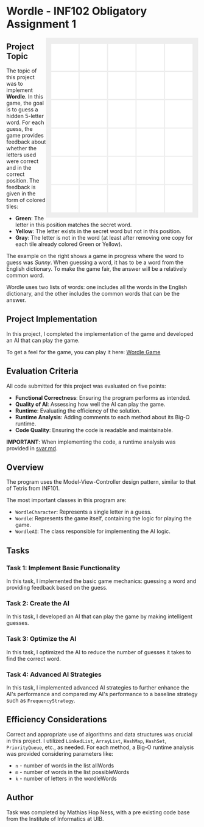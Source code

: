 # Wordle - INF102 Obligatory Assignment 1

<img align="right" src="images/Wordle_example.gif" width="400"/>

## Project Topic

The topic of this project was to implement **Wordle**. In this game, the goal is to guess a hidden 5-letter word. For each guess, the game provides feedback about whether the letters used were correct and in the correct position. The feedback is given in the form of colored tiles:
* **Green**: The letter in this position matches the secret word.
* **Yellow**: The letter exists in the secret word but not in this position.
* **Gray**: The letter is not in the word (at least after removing one copy for each tile already colored Green or Yellow).

The example on the right shows a game in progress where the word to guess was *Sunny*. When guessing a word, it has to be a word from the English dictionary. To make the game fair, the answer will be a relatively common word.

Wordle uses two lists of words: one includes all the words in the English dictionary, and the other includes the common words that can be the answer.

## Project Implementation

In this project, I completed the implementation of the game and developed an AI that can play the game.

To get a feel for the game, you can play it here: [Wordle Game](https://wordlegame.org/)

## Evaluation Criteria

All code submitted for this project was evaluated on five points:
- **Functional Correctness**: Ensuring the program performs as intended.
- **Quality of AI**: Assessing how well the AI can play the game.
- **Runtime**: Evaluating the efficiency of the solution.
- **Runtime Analysis**: Adding comments to each method about its Big-O runtime.
- **Code Quality**: Ensuring the code is readable and maintainable.

**IMPORTANT**: When implementing the code, a runtime analysis was provided in [svar.md](svar.md).

## Overview

The program uses the Model-View-Controller design pattern, similar to that of Tetris from INF101.

The most important classes in this program are:
- `WordleCharacter`: Represents a single letter in a guess.
- `Wordle`: Represents the game itself, containing the logic for playing the game.
- `WordleAI`: The class responsible for implementing the AI logic.

## Tasks

### Task 1: Implement Basic Functionality
In this task, I implemented the basic game mechanics: guessing a word and providing feedback based on the guess.

### Task 2: Create the AI
In this task, I developed an AI that can play the game by making intelligent guesses.

### Task 3: Optimize the AI
In this task, I optimized the AI to reduce the number of guesses it takes to find the correct word.

### Task 4: Advanced AI Strategies
In this task, I implemented advanced AI strategies to further enhance the AI's performance and compared my AI's performance to a baseline strategy such as `FrequencyStrategy`.

## Efficiency Considerations

Correct and appropriate use of algorithms and data structures was crucial in this project. I utilized `LinkedList`, `ArrayList`, `HashMap`, `HashSet`, `PriorityQueue`, etc., as needed. For each method, a Big-O runtime analysis was provided considering parameters like:
* `n` - number of words in the list allWords
* `m` - number of words in the list possibleWords
* `k` - number of letters in the wordleWords

## Author
Task was completed by Mathias Hop Ness, with a pre existing code base from the Institute of Informatics at UIB.